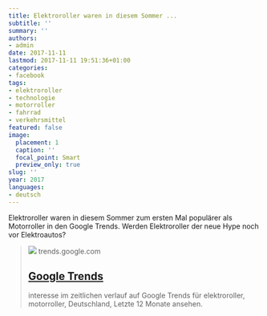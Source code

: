 ```yaml
---
title: Elektroroller waren in diesem Sommer ...
subtitle: ''
summary: ''
authors:
- admin
date: 2017-11-11
lastmod: 2017-11-11 19:51:36+01:00
categories:
- facebook
tags:
- elektroroller
- technologie
- motorroller
- fahrrad
- verkehrsmittel
featured: false
image:
  placement: 1
  caption: ''
  focal_point: Smart
  preview_only: true
slug: ''
year: 2017
languages:
- deutsch
---
```


Elektroroller waren in diesem Sommer zum ersten Mal populärer als Motorroller in den Google Trends. Werden Elektroroller der neue Hype noch vor Elektroautos?
> [![](https://trends.google.com/trends/renderimage/TIMESERIES?tz=0&width=716&template=fe_embed&req=%7B%22comparisonItem%22%3A%5B%7B%22keyword%22%3A%22elektroroller%22%2C%22geo%22%3A%22DE%22%2C%22time%22%3A%22today%2012-m%22%7D%2C%7B%22keyword%22%3A%22motorroller%22%2C%22geo%22%3A%22DE%22%2C%22time%22%3A%22today%2012-m%22%7D%5D%2C%22category%22%3A47%7D)](https://trends.google.com/trends/explore/TIMESERIES?cat=47&geo=DE&q=elektroroller%2Cmotorroller&hl=de&sni=2)
> trends.google.com
> ## [Google Trends](https://trends.google.com/trends/explore/TIMESERIES?cat=47&geo=DE&q=elektroroller%2Cmotorroller&hl=de&sni=2)
>
>interesse im zeitlichen verlauf auf Google Trends für elektroroller, motorroller, Deutschland, Letzte 12 Monate ansehen.